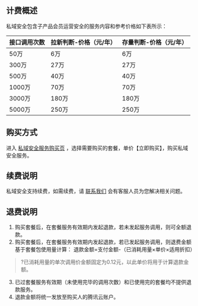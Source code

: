 ## 计费概述
私域安全包含子产品会员运营安全的服务内容和参考价格如下表所示：

| **接口调用次数** | **拉新判断-价格（元/年）** | **存量判断-价格（元/年）** |
| ---------------- | -------------------------- | -------------------------- |
| 50万             | 6万                        | 6万                        |
| 300万            | 27万                       | 27万                       |
| 500万            | 40万                       | 40万                       |
| 1000万           | 70万                       | 70万                       |
| 3000万           | 180万                      | 180万                      |
| 5000万           | 250万                      | 250万                      |

## 购买方式
进入 [私域安全服务购买页](https://buy.cloud.tencent.com/pds) ，选择需要购买的套餐，单价【立即购买】，购买私域安全服务。

## 续费说明
私域安全支持续费，如需续费，请 [联系我们](https://cloud.tencent.com/online-service?from=connect-us) 会有客服人员为您解决相关问题。

## 退费说明
1. 购买套餐后，在套餐服务有效期内发起退款，若未发起服务调用，则可全额退款。
2. 购买套餐后，在套餐服务有效期内发起退款，若已发起服务调用，则退费金额基于套餐包使用量计算：
退款金额=支付金额-（已消耗用量×单价×适用折扣）
>?已消耗用量的单次调用价金额固定为0.12元，以此单价将用于计算退款金额。
>
3. 已过套餐服务有效期（未使用完毕的调用次数）和已使用完的套餐均不提供退款服务。
4. 退款金额将统一发放至购买人的腾讯云账户。
